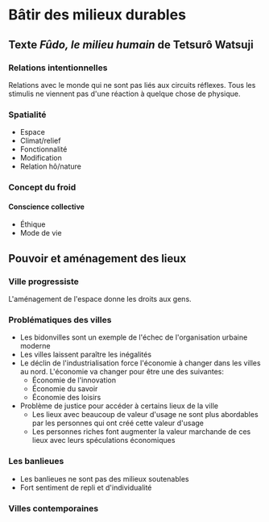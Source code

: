 # Bâtir des milieux durables

## Texte *Fûdo, le milieu humain* de Tetsurô Watsuji

### Relations intentionnelles

Relations avec le monde qui ne sont pas liés aux circuits réflexes. Tous les stimulis ne viennent pas d'une réaction à quelque chose de physique.

### Spatialité

- Espace
- Climat/relief
- Fonctionnalité
- Modification
- Relation hô/nature

### Concept du froid

#### Conscience collective

- Éthique
- Mode de vie

## Pouvoir et aménagement des lieux

### Ville progressiste

L'aménagement de l'espace donne les droits aux gens.

### Problématiques des villes

- Les bidonvilles sont un exemple de l'échec de l'organisation urbaine moderne
- Les villes laissent paraître les inégalités
- Le déclin de l'industrialisation force l'économie à changer dans les villes au nord. L'économie va changer pour être une des suivantes:
    - Économie de l'innovation
    - Économie du savoir
    - Économie des loisirs
- Problème de justice pour accéder à certains lieux de la ville
    - Les lieux avec beaucoup de valeur d'usage ne sont plus abordables par les personnes qui ont créé cette valeur d'usage
    - Les personnes riches font augmenter la valeur marchande de ces lieux avec leurs spéculations économiques

### Les banlieues 

- Les banlieues ne sont pas des milieux soutenables
- Fort sentiment de repli et d'individualité

### Villes contemporaines
